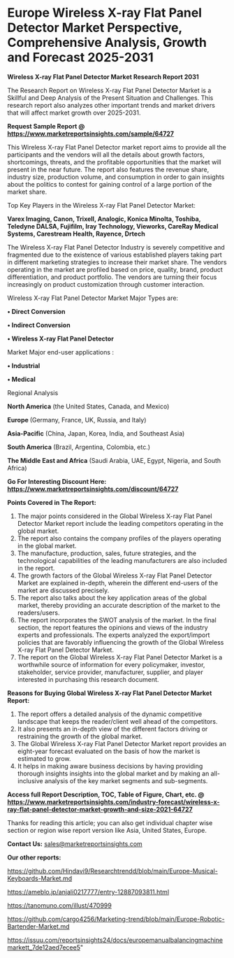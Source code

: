 # Europe Wireless X-ray Flat Panel Detector Market Perspective, Comprehensive Analysis, Growth and Forecast 2025-2031

<strong>Wireless X-ray Flat Panel Detector Market Research Report 2031</strong>

The Research Report on Wireless X-ray Flat Panel Detector Market is a Skillful and Deep Analysis of the Present Situation and Challenges. This research report also analyzes other important trends and market drivers that will affect market growth over 2025-2031.

<strong>Request Sample Report @ <a href=https://www.marketreportsinsights.com/sample/64727>https://www.marketreportsinsights.com/sample/64727</a></strong>

This Wireless X-ray Flat Panel Detector market report aims to provide all the participants and the vendors will all the details about growth factors, shortcomings, threats, and the profitable opportunities that the market will present in the near future. The report also features the revenue share, industry size, production volume, and consumption in order to gain insights about the politics to contest for gaining control of a large portion of the market share.

Top Key Players in the Wireless X-ray Flat Panel Detector Market:

<strong>Varex Imaging, Canon, Trixell, Analogic, Konica Minolta, Toshiba, Teledyne DALSA, Fujifilm, Iray Technology, Vieworks, CareRay Medical Systems, Carestream Health, Rayence, Drtech</strong>

The Wireless X-ray Flat Panel Detector Industry is severely competitive and fragmented due to the existence of various established players taking part in different marketing strategies to increase their market share. The vendors operating in the market are profiled based on price, quality, brand, product differentiation, and product portfolio. The vendors are turning their focus increasingly on product customization through customer interaction.

Wireless X-ray Flat Panel Detector Market Major Types are:

<strong>• Direct Conversion

• Indirect Conversion

• Wireless X-ray Flat Panel Detector</strong>

Market Major end-user applications :

<strong>• Industrial

• Medical</strong>

Regional Analysis

</u><strong><b>North America</b></strong> (the United States, Canada, and Mexico)

<strong><b>Europe </b></strong>(Germany, France, UK, Russia, and Italy)

<strong><b>Asia-Pacific</b></strong> (China, Japan, Korea, India, and Southeast Asia)

<strong><b>South America</b></strong> (Brazil, Argentina, Colombia, etc.)

<strong><b>The Middle East and Africa</b></strong> (Saudi Arabia, UAE, Egypt, Nigeria, and South Africa)

<strong>Go For Interesting Discount Here: <a href=https://www.marketreportsinsights.com/discount/64727>https://www.marketreportsinsights.com/discount/64727</a></strong>

<strong>Points Covered in The Report:</strong>
<ol>
  <li>The major points considered in the Global Wireless X-ray Flat Panel Detector Market report include the leading competitors operating in the global market.</li>
  <li>The report also contains the company profiles of the players operating in the global market.</li>
  <li>The manufacture, production, sales, future strategies, and the technological capabilities of the leading manufacturers are also included in the report.</li>
  <li>The growth factors of the Global Wireless X-ray Flat Panel Detector Market are explained in-depth, wherein the different end-users of the market are discussed precisely.</li>
  <li>The report also talks about the key application areas of the global market, thereby providing an accurate description of the market to the readers/users.</li>
  <li>The report incorporates the SWOT analysis of the market. In the final section, the report features the opinions and views of the industry experts and professionals. The experts analyzed the export/import policies that are favorably influencing the growth of the Global Wireless X-ray Flat Panel Detector Market.</li>
  <li>The report on the Global Wireless X-ray Flat Panel Detector Market is a worthwhile source of information for every policymaker, investor, stakeholder, service provider, manufacturer, supplier, and player interested in purchasing this research document.</li>
</ol>
<strong>Reasons for Buying Global Wireless X-ray Flat Panel Detector Market Report:</strong>

<ol>
  <li>The report offers a detailed analysis of the dynamic competitive landscape that keeps the reader/client well ahead of the competitors.</li>
  <li>It also presents an in-depth view of the different factors driving or restraining the growth of the global market.</li>
  <li>The Global Wireless X-ray Flat Panel Detector Market report provides an eight-year forecast evaluated on the basis of how the market is estimated to grow.</li>
  <li>It helps in making aware business decisions by having providing thorough insights insights into the global market and by making an all-inclusive analysis of the key market segments and sub-segments.</li>
</ol>
<strong>Access full Report Description, TOC, Table of Figure, Chart, etc. @ <a href=https://www.marketreportsinsights.com/industry-forecast/wireless-x-ray-flat-panel-detector-market-growth-and-size-2021-64727>https://www.marketreportsinsights.com/industry-forecast/wireless-x-ray-flat-panel-detector-market-growth-and-size-2021-64727</a></strong>


Thanks for reading this article; you can also get individual chapter wise section or region wise report version like Asia, United States, Europe.

<strong>Contact Us:</strong>
sales@marketreportsinsights.com

<strong>Our other reports:</strong>

<a href=https://github.com/Hindavi9/Researchtrendd/blob/main/Europe-Musical-Keyboards-Market.md>https://github.com/Hindavi9/Researchtrendd/blob/main/Europe-Musical-Keyboards-Market.md</a>

<a href=https://ameblo.jp/anjali0217777/entry-12887093811.html>https://ameblo.jp/anjali0217777/entry-12887093811.html</a>

<a href=https://tanomuno.com/illust/470999>https://tanomuno.com/illust/470999</a>

<a href=https://github.com/cargo4256/Marketing-trend/blob/main/Europe-Robotic-Bartender-Market.md>https://github.com/cargo4256/Marketing-trend/blob/main/Europe-Robotic-Bartender-Market.md</a>

<a href=https://issuu.com/reportsinsights24/docs/europemanualbalancingmachinemarkett_7de12aed7ecee5>https://issuu.com/reportsinsights24/docs/europemanualbalancingmachinemarkett_7de12aed7ecee5</a>"
